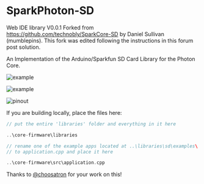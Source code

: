 SparkPhoton-SD
==============
Web IDE library V0.0.1
Forked from https://github.com/technobly/SparkCore-SD by Daniel Sullivan (mumblepins). This fork was edited following the instructions in this forum post solution.

An Implementation of the Arduino/Sparkfun SD Card Library for the Photon Core.

![example](http://i.imgur.com/A3Au1B1.jpg)

![example](http://i.imgur.com/aiMlHky.png)

![pinout](http://i.imgur.com/JgpmcWO.png)

If you are building locally, place the files here:

```cpp
// put the entire 'libraries' folder and everything in it here

..\core-firmware\libraries 

// rename one of the example apps located at ..\libraries\sd\examples\
// to application.cpp and place it here

..\core-firmware\src\application.cpp
```
Thanks to [@choosatron](http://www.choosatron.com) for your work on this!
